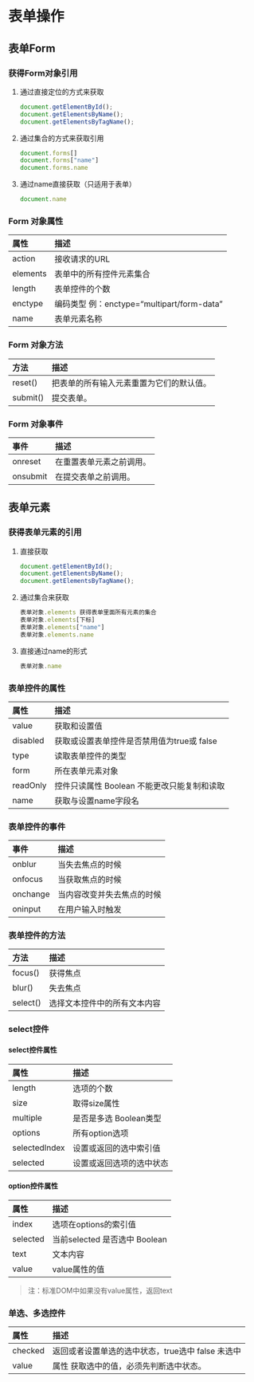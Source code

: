 # 表单操作

## 表单Form

### 获得Form对象引用

1. 通过直接定位的方式来获取

   ```js
   document.getElementById();
   document.getElementsByName();
   document.getElementsByTagName();
   ```

2. 通过集合的方式来获取引用

   ```js
   document.forms[]
   document.forms["name"]
   document.forms.name
   ```

3. 通过name直接获取（只适用于表单）

   ```js
   document.name
   ```

### Form 对象属性

| 属性     | 描述                                       |
| :------- | :----------------------------------------- |
| action   | 接收请求的URL                              |
| elements | 表单中的所有控件元素集合                   |
| length   | 表单控件的个数                             |
| enctype  | 编码类型 例：enctype=“multipart/form-data” |
| name     | 表单元素名称                               |

### Form 对象方法

| 方法     | 描述                                     |
| :------- | :--------------------------------------- |
| reset()  | 把表单的所有输入元素重置为它们的默认值。 |
| submit() | 提交表单。                               |

### Form 对象事件

| 事件     | 描述                     |
| :------- | :----------------------- |
| onreset  | 在重置表单元素之前调用。 |
| onsubmit | 在提交表单之前调用。     |

## 表单元素

### 获得表单元素的引用

1. 直接获取

   ```js
   document.getElementById();
   document.getElementsByName();
   document.getElementsByTagName();
   ```

2. 通过集合来获取

   ```js
   表单对象.elements 获得表单里面所有元素的集合
   表单对象.elements[下标]
   表单对象.elements["name"]
   表单对象.elements.name
   ```

3. 直接通过name的形式

   ```js
   表单对象.name
   ```

### 表单控件的属性

| 属性     | 描述                                        |
| :------- | :------------------------------------------ |
| value    | 获取和设置值                                |
| disabled | 获取或设置表单控件是否禁用值为true或 false  |
| type     | 读取表单控件的类型                          |
| form     | 所在表单元素对象                            |
| readOnly | 控件只读属性 Boolean 不能更改只能复制和读取 |
| name     | 获取与设置name字段名                        |

### 表单控件的事件

| 事件     | 描述                       |
| :------- | :------------------------- |
| onblur   | 当失去焦点的时候           |
| onfocus  | 当获取焦点的时候           |
| onchange | 当内容改变并失去焦点的时候 |
| oninput  | 在用户输入时触发           |

### 表单控件的方法

| 方法     | 描述                         |
| :------- | :--------------------------- |
| focus()  | 获得焦点                     |
| blur()   | 失去焦点                     |
| select() | 选择文本控件中的所有文本内容 |

### select控件

#### select控件属性

| 属性          | 描述                     |
| :------------ | :----------------------- |
| length        | 选项的个数               |
| size          | 取得size属性             |
| multiple      | 是否是多选 Boolean类型   |
| options       | 所有option选项           |
| selectedIndex | 设置或返回的选中索引值   |
| selected      | 设置或返回选项的选中状态 |

#### option控件属性

| 属性     | 描述                          |
| :------- | :---------------------------- |
| index    | 选项在options的索引值         |
| selected | 当前selected 是否选中 Boolean |
| text     | 文本内容                      |
| value    | value属性的值                 |

> 注：标准DOM中如果没有value属性，返回text

### 单选、多选控件

| 属性    | 描述                                              |
| :------ | :------------------------------------------------ |
| checked | 返回或者设置单选的选中状态，true选中 false 未选中 |
| value   | 属性 获取选中的值，必须先判断选中状态。           |
